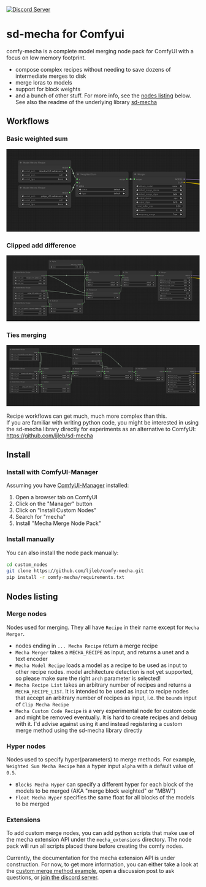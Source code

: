 [![Discord Server](https://dcbadge.vercel.app/api/server/2EPaw6fxxm)](https://discord.gg/invite/2EPaw6fxxm)

# sd-mecha for Comfyui

comfy-mecha is a complete model merging node pack for ComfyUI with a focus on low memory footprint.  
- compose complex recipes without needing to save dozens of intermediate merges to disk
- merge loras to models
- support for block weights
- and a bunch of other stuff. For more info, see the [nodes listing](#nodes-listing) below. See also the readme of the underlying library [sd-mecha](https://github.com/ljleb/sd-mecha)

## Workflows

### Basic weighted sum

![resources/weighted_sum.png](resources/weighted_sum.png)

### Clipped add difference

![resources/clipped_add_difference.png](resources/clipped_add_difference.png)

### Ties merging

![resources/ties_merging.png](resources/ties_merging.png)

Recipe workflows can get much, much more complex than this.  
If you are familiar with writing python code, you might be interested in using the sd-mecha library directly for experiments as an alternative to ComfyUI: https://github.com/ljleb/sd-mecha

## Install

### Install with ComfyUI-Manager

Assuming you have [ComfyUI-Manager](https://github.com/ltdrdata/ComfyUI-Manager) installed:

1. Open a browser tab on ComfyUI
2. Click on the "Manager" button
3. Click on "Install Custom Nodes"
4. Search for "mecha"
5. Install "Mecha Merge Node Pack"

### Install manually

You can also install the node pack manually:

```sh
cd custom_nodes
git clone https://github.com/ljleb/comfy-mecha.git
pip install -r comfy-mecha/requirements.txt
```

## Nodes listing

### Merge nodes

Nodes used for merging. They all have `Recipe` in their name except for `Mecha Merger`.

- nodes ending in `... Mecha Recipe` return a merge recipe
- `Mecha Merger` takes a `MECHA_RECIPE` as input, and returns a unet and a text encoder
- `Mecha Model Recipe` loads a model as a recipe to be used as input to other recipe nodes. model architecture detection is not yet supported, so please make sure the right `arch` parameter is selected!
- `Mecha Recipe List` takes an arbitrary number of recipes and returns a `MECHA_RECIPE_LIST`. It is intended to be used as input to recipe nodes that accept an arbitrary number of recipes as input, i.e. the `bounds` input of `Clip Mecha Recipe`
- `Mecha Custom Code Recipe` is a very experimental node for custom code and might be removed eventually. It is hard to create recipes and debug with it. I'd advise against using it and instead registering a custom merge method using the sd-mecha library directly

### Hyper nodes

Nodes used to specify hyper(parameters) to merge methods. For example, `Weighted Sum Mecha Recipe` has a hyper input `alpha` with a default value of `0.5`.

- `Blocks Mecha Hyper` can specify a different hyper for each block of the models to be merged (AKA "merge block weighted" or "MBW")
- `Float Mecha Hyper` specifies the same float for all blocks of the models to be merged


### Extensions

To add custom merge nodes, you can add python scripts that make use of the mecha extension API under the `mecha_extensions` directory.
The node pack will run all scripts placed there before creating the comfy nodes.

Currently, the documentation for the mecha extension API is under construction.
For now, to get more information, you can either take a look at the [custom merge method example](https://github.com/ljleb/sd-mecha/blob/main/examples/custom_merge_method.py),
open a discussion post to ask questions, or [join the discord server](https://discord.gg/invite/2EPaw6fxxm).
